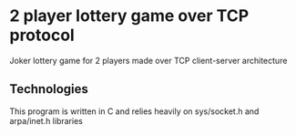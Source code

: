 # 2 player lottery game over TCP protocol

Joker lottery game for 2 players made over TCP client-server architecture

## Technologies

This program is written in C and relies heavily on sys/socket.h and arpa/inet.h libraries
